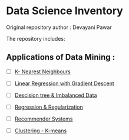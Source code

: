 # Data Science Inventory

Original repository author : Devayani Pawar

The repository includes:

## Applications of Data Mining : 

- [ ] [K- Nearest Neighbours](KNN/Knnfromscratch.py)
- [ ] [Linear Regression with Gradient Descent](Linear_regression/GradientDescent.ipynb)
- [ ] [Descision tree & Imbalanced Data ](Descision_tree/ImbalancedD.py)
- [ ] [Regression & Regularization](Price_Prediction_Ridge_Regression/price_prediction.py)
- [ ] [Recommender Systems]( Recommender_system)
- [ ] [Clustering - K-means](Kmeans_clustering/Kmeansfromscratch.py)

